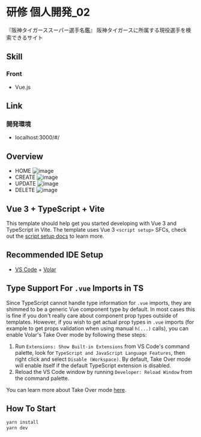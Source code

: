 # 研修 個人開発_02
『阪神タイガーススーパー選手名鑑』
阪神タイガースに所属する現役選手を検索できるサイト

## Skill
### Front
- Vue.js

## Link
### 開発環境
- localhost:3000/#/

## Overview
- HOME
![image](https://github.com/grazie-a-k-a-keita/HanshinTigersActivePlayerDirector-front/assets/106722155/305d5989-e747-4296-bb55-433995edfe78)
- CREATE
![image](https://github.com/grazie-a-k-a-keita/HanshinTigersActivePlayerDirector-front/assets/106722155/ac98bc31-b98c-45f3-97e4-10f11610dc46)
- UPDATE
![image](https://github.com/grazie-a-k-a-keita/HanshinTigersActivePlayerDirector-front/assets/106722155/c6229851-769e-4c29-8b1e-2e78636f3629)
- DELETE
![image](https://github.com/grazie-a-k-a-keita/HanshinTigersActivePlayerDirector-front/assets/106722155/b84b399d-d359-4854-94d1-e9f27fc1b81e)

## Vue 3 + TypeScript + Vite

This template should help get you started developing with Vue 3 and TypeScript in Vite. The template uses Vue 3 `<script setup>` SFCs, check out the [script setup docs](https://v3.vuejs.org/api/sfc-script-setup.html#sfc-script-setup) to learn more.

## Recommended IDE Setup

- [VS Code](https://code.visualstudio.com/) + [Volar](https://marketplace.visualstudio.com/items?itemName=Vue.volar)

## Type Support For `.vue` Imports in TS

Since TypeScript cannot handle type information for `.vue` imports, they are shimmed to be a generic Vue component type by default. In most cases this is fine if you don't really care about component prop types outside of templates. However, if you wish to get actual prop types in `.vue` imports (for example to get props validation when using manual `h(...)` calls), you can enable Volar's Take Over mode by following these steps:

1. Run `Extensions: Show Built-in Extensions` from VS Code's command palette, look for `TypeScript and JavaScript Language Features`, then right click and select `Disable (Workspace)`. By default, Take Over mode will enable itself if the default TypeScript extension is disabled.
2. Reload the VS Code window by running `Developer: Reload Window` from the command palette.

You can learn more about Take Over mode [here](https://github.com/johnsoncodehk/volar/discussions/471).

## How To Start

```bash
yarn install
yarn dev
```
